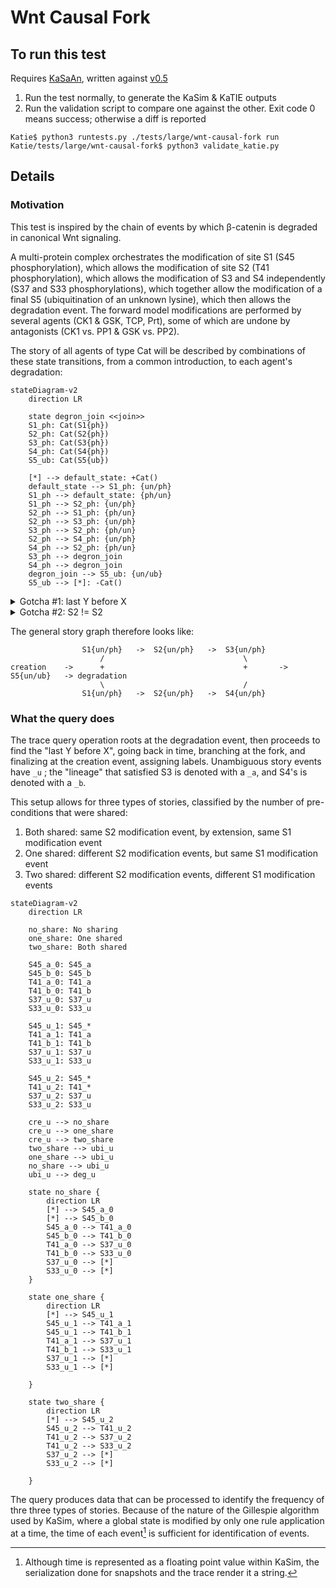 # Wnt Causal Fork

## To run this test

Requires [KaSaAn](https://github.com/hmedina/KaSaAn), written against [v0.5](https://github.com/hmedina/KaSaAn/commit/109037b13cfcf529ae50211986b39c2748a9f12f)

1) Run the test normally, to generate the KaSim & KaTIE outputs
1) Run the validation script to compare one against the other. Exit code 0 means success; otherwise a diff is reported

```
Katie$ python3 runtests.py ./tests/large/wnt-causal-fork run
Katie/tests/large/wnt-causal-fork$ python3 validate_katie.py
```

## Details

### Motivation

This test is inspired by the chain of events by which β-catenin is degraded in canonical Wnt signaling.

A multi-protein complex orchestrates the modification of site S1 (S45 phosphorylation), which allows the modification of site S2 (T41 phosphorylation), which allows the modification of S3 and S4 independently (S37 and S33 phosphorylations), which together allow the modification of a final S5 (ubiquitination of an unknown lysine), which then allows the degradation event. The forward model modifications are performed by several agents (CK1 & GSK, TCP, Prt), some of which are undone by antagonists (CK1 vs. PP1 & GSK vs. PP2).

The story of all agents of type Cat will be described by combinations of these state transitions, from a common introduction, to each agent's degradation:

```mermaid
stateDiagram-v2
    direction LR

    state degron_join <<join>>
    S1_ph: Cat(S1{ph})
    S2_ph: Cat(S2{ph})
    S3_ph: Cat(S3{ph})
    S4_ph: Cat(S4{ph})
    S5_ub: Cat(S5{ub})

    [*] --> default_state: +Cat()
    default_state --> S1_ph: {un/ph}
    S1_ph --> default_state: {ph/un}
    S1_ph --> S2_ph: {un/ph}
    S2_ph --> S1_ph: {ph/un}
    S2_ph --> S3_ph: {un/ph}
    S3_ph --> S2_ph: {ph/un}
    S2_ph --> S4_ph: {un/ph}
    S4_ph --> S2_ph: {ph/un}
    S3_ph --> degron_join
    S4_ph --> degron_join
    degron_join --> S5_ub: {un/ub}
    S5_ub --> [*]: -Cat()
```

<details><summary>Gotcha #1: last Y before X</summary>
Any given S4 modification is not guaranteed to be the one that satisfied the S5 modification requirement, as it could have been undone; hence the "last before" constructs in the query, and the usage of snapshot time comparisons. Idem for all the other sites.
</details>

<details><summary>Gotcha #2: S2 != S2</summary>
The "fork" occurs in that the S2 modification that satisfied the modification of S3, is not guaranteed to be the same that satisfied S4 modification. A chain of events could have the series:

1) `[event:a] S2{un/ph}`
1) `[event:b] S3{un/ph}`
1) `[event:c] S2{ph/un}`
1) `[event:d] S2{un/ph}`
1) `[event:e] S4{un/ph}`

Here, S4 modification in event `e` was possible because of event `d`; whereas S3's in `b` because of event `a`.
</details>

The general story graph therefore looks like:

```
                S1{un/ph}   ->  S2{un/ph}   ->  S3{un/ph}
                    /                               \
creation    ->      +                               +       ->  S5{un/ub}   -> degradation
                    \                               /
                S1{un/ph}   ->  S2{un/ph}   ->  S4{un/ph}
```

### What the query does
The trace query operation roots at the degradation event, then proceeds to find the "last Y before X", going back in time, branching at the fork, and finalizing at the creation event, assigning labels. Unambiguous story events have `_u` ; the "lineage" that satisfied S3 is denoted with a `_a`, and S4's is denoted with a `_b`.

This setup allows for three types of stories, classified by the number of pre-conditions that were shared:
1) Both shared: same S2 modification event, by extension, same S1 modification event
1) One shared: different S2 modification events, but same S1 modification event
1) Two shared: different S2 modification events, different S1 modification events


```mermaid
stateDiagram-v2
    direction LR

    no_share: No sharing
    one_share: One shared
    two_share: Both shared

    S45_a_0: S45_a
    S45_b_0: S45_b
    T41_a_0: T41_a
    T41_b_0: T41_b
    S37_u_0: S37_u
    S33_u_0: S33_u

    S45_u_1: S45_*
    T41_a_1: T41_a
    T41_b_1: T41_b
    S37_u_1: S37_u
    S33_u_1: S33_u

    S45_u_2: S45_*
    T41_u_2: T41_*
    S37_u_2: S37_u
    S33_u_2: S33_u

    cre_u --> no_share
    cre_u --> one_share
    cre_u --> two_share
    two_share --> ubi_u
    one_share --> ubi_u
    no_share --> ubi_u
    ubi_u --> deg_u

    state no_share {
        direction LR
        [*] --> S45_a_0
        [*] --> S45_b_0
        S45_a_0 --> T41_a_0
        S45_b_0 --> T41_b_0
        T41_a_0 --> S37_u_0
        T41_b_0 --> S33_u_0
        S37_u_0 --> [*]
        S33_u_0 --> [*]
    }
    
    state one_share {
        direction LR
        [*] --> S45_u_1
        S45_u_1 --> T41_a_1
        S45_u_1 --> T41_b_1
        T41_a_1 --> S37_u_1
        T41_b_1 --> S33_u_1
        S37_u_1 --> [*]
        S33_u_1 --> [*]
        
    }

    state two_share {
        direction LR
        [*] --> S45_u_2
        S45_u_2 --> T41_u_2
        T41_u_2 --> S37_u_2
        T41_u_2 --> S33_u_2
        S37_u_2 --> [*]
        S33_u_2 --> [*]
        
    }
```

The query produces data that can be processed to identify the frequency of thre three types of stories. Because of the nature of the Gillespie algorithm used by KaSim, where a global state is modified by only one rule application at a time, the time of each event[^1] is sufficient for identification of events.

[^1]: Although time is represented as a floating point value within KaSim, the serialization done for snapshots and the trace render it a string.
